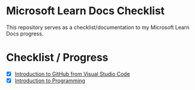 # Microsoft Learn Docs Checklist

This repository serves as a checklist/documentation to my Microsoft Learn Docs progress.

# Checklist / Progress

- [x] <a href="https://docs.microsoft.com/en-us/learn/modules/introduction-to-github-visual-studio-code/">Introduction to GitHub from Visual Studio Code</a>
- [x] <a href="https://docs.microsoft.com/en-us/learn/modules/web-development-101-introduction-programming/">Introduction to Programming</a>
